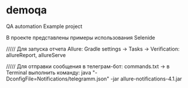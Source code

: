 # demoqa
QA automation Example project

В проекте представлены примеры использования Selenide

/////
Для запуска отчета Allure: Gradle settings -> Tasks -> Verification: allureReport, allureServe

/////
Для отправки сообщения в телеграм-бот: commands.txt -> в Terminal выполнить команду:
java "-DconfigFile=Notifications/telegramm.json" -jar allure-notifications-4.1.jar
